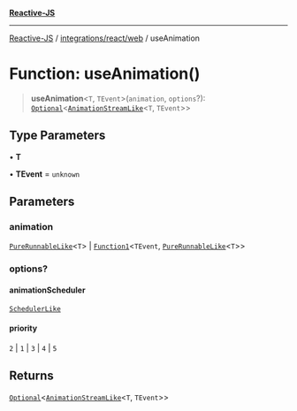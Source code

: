 [**Reactive-JS**](../../../../README.md)

***

[Reactive-JS](../../../../README.md) / [integrations/react/web](../README.md) / useAnimation

# Function: useAnimation()

> **useAnimation**\<`T`, `TEvent`\>(`animation`, `options`?): [`Optional`](../../../../functions/type-aliases/Optional.md)\<[`AnimationStreamLike`](../../../../concurrent/interfaces/AnimationStreamLike.md)\<`T`, `TEvent`\>\>

## Type Parameters

• **T**

• **TEvent** = `unknown`

## Parameters

### animation

[`PureRunnableLike`](../../../../concurrent/interfaces/PureRunnableLike.md)\<`T`\> | [`Function1`](../../../../functions/type-aliases/Function1.md)\<`TEvent`, [`PureRunnableLike`](../../../../concurrent/interfaces/PureRunnableLike.md)\<`T`\>\>

### options?

#### animationScheduler

[`SchedulerLike`](../../../../concurrent/interfaces/SchedulerLike.md)

#### priority

`2` \| `1` \| `3` \| `4` \| `5`

## Returns

[`Optional`](../../../../functions/type-aliases/Optional.md)\<[`AnimationStreamLike`](../../../../concurrent/interfaces/AnimationStreamLike.md)\<`T`, `TEvent`\>\>
